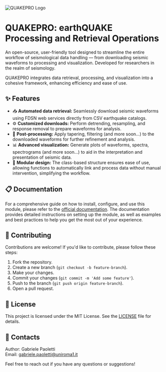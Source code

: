 <picture align="center">
  <source media="(prefers-color-scheme: dark)" srcset="https://quakepro.readthedocs.io/en/latest/_static/quakepro_logo_white.png">
  <img alt="QUAKEPRO Logo" src="https://quakepro.readthedocs.io/en/latest/_static/quakepro_logo_black.png">
</picture>

# QUAKEPRO: earthQUAKE Processing and Retrieval Operations

An open-source, user-friendly tool designed to streamline the entire workflow of seismological data handling — from downloading seismic waveforms to processing and visualization. Developed for researchers in the realm of seismology. 

QUAKEPRO integrates data retrieval, processing, and visualization into a cohesive framework, enhancing efficiency and ease of use.

## ✨ Features

- 📥 **Automated data retrieval:** Seamlessly download seismic waveforms using FDSN web services directly from CSV earthquake catalogs.
- ⚙️ **Customized downloads:** Perform detrending, resampling, and response removal to prepare waveforms for analysis.
- 🔄 **Post-processing:** Apply tapering, filtering (and more soon...) to the downloaded waveforms for further refinement and analysis.
- 📊 **Advanced visualization:** Generate plots of waveforms, spectra, spectrograms (and more soon...) to aid in the interpretation and presentation of seismic data.
- 🧩 **Modular design:** The class-based structure ensures ease of use, allowing functions to automatically link and process data without manual intervention, simplifying the workflow.

## 📋 Documentation

For a comprehensive guide on how to install, configure, and use this module, please refer to the [official documentation](https://quakepro.readthedocs.io/en/latest). The documentation provides detailed instructions on setting up the module, as well as examples and best practices to help you get the most out of your experience.

## 🤝 Contributing

Contributions are welcome! If you'd like to contribute, please follow these steps:

1. Fork the repository.
2. Create a new branch (`git checkout -b feature-branch`).
3. Make your changes.
4. Commit your changes (`git commit -m 'Add some feature'`).
5. Push to the branch (`git push origin feature-branch`).
6. Open a pull request.

## 📜 License

This project is licensed under the MIT License. See the [LICENSE](LICENSE) file for details.

## 📧 Contacts

Author: Gabriele Paoletti  
Email: gabriele.paoletti@uniroma1.it

Feel free to reach out if you have any questions or suggestions!